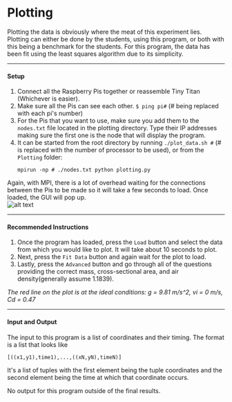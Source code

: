 Plotting
========

Plotting the data is obviously where the meat of this experiment lies. Plotting can either be done by the students, using this program, or both with this being a benchmark for the students. For this program, the data has been fit using the least squares algorithm due to its simplicity.  

-----------
#### Setup
1. Connect all the Raspberry Pis together or reassemble Tiny Titan (Whichever is easier).
2. Make sure all the Pis can see each other. `$ ping pi#` (# being replaced with each pi's number)
3. For the Pis that you want to use, make sure you add them to the `nodes.txt` file located in the plotting directory. Type their IP addresses making sure the first one is the node that will display the program.
4. It can be started from the root directory by running `./plot_data.sh #` (# is replaced with the number of processor to be used), or from the `Plotting` folder:  
   ```
   mpirun -np # ./nodes.txt python plotting.py
   ```

Again, with MPI, there is a lot of overhead waiting for the connections between the Pis to be made so it will take a few seconds to load. Once loaded, the GUI will pop up.  
![alt text](https://github.com/mjdonovan410/TinyTitan-PhysicsExperiment/raw/master/Plotting/Images/gui.PNG "Plotting GUI")

------------------
#### Recommended Instructions
1. Once the program has loaded, press the `Load` button and select the data from which you would like to plot. It will take about 10 seconds to plot.  
2. Next, press the `Fit Data` button and again wait for the plot to load.
3. Lastly, press the `Advanced` button and go through all of the questions providing the correct mass, cross-sectional area, and air density(generally assume 1.1839).

*The red line on the plot is at the ideal conditions: g = 9.81 m/s^2, vi = 0 m/s, Cd = 0.47*

----------------
#### Input and Output
The input to this program is a list of coordinates and their timing. The format is a list that looks like
```
[((x1,y1),time1),...,((xN,yN),timeN)]
```
 
It's a list of tuples with the first element being the tuple coordinates and the second element being the time at which that coordinate occurs.

No output for this program outside of the final results.